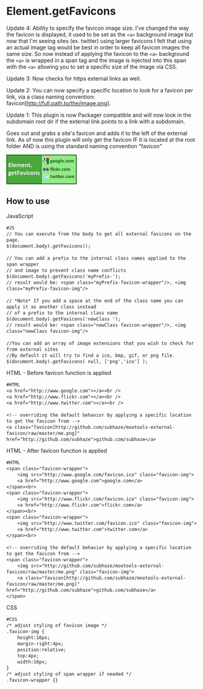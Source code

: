 Element.getFavicons
===========

Update 4:
Ability to specify the favicon image size. I've changed the way the favicon is displayed, it used to be set as the `<a>` background image
but now that I'm seeing sites (ex. twitter) using larger favicons I felt that using an actual image tag would be best in order to keep all
favicon images the same size. So now instead of applying the favicon to the `<a>` background the `<a>` is wrapped in a span tag and the image
is injected into this span with the `<a>` allowing you to set a specific size of the image via CSS.

Update 3:
Now checks for https external links as well.

Update 2:
You can now specify a specific location to look for a favicon per link, via a class naming convention: favicon[http://full.path.to/the/image.png].

Update 1:
This plugin is now Packager compatible and will now look in the subdomain root dir if the external link points to a link with a subdomain.

Goes out and grabs a site's favicon and adds it to the left of the external link.
As of now this plugin will only get the favicon IF it is located at the root folder AND is using the standard naming convention "favicon"

![Screenshot](http://github.com/subhaze/mootools-external-favicon/raw/master/logo.png)

How to use
----------

JavaScript

	#JS
	// You can execute from the body to get all external favicons on the page.
	$(document.body).getFavicons();

	// You can add a prefix to the internal class names applied to the span wrapper
	// and image to prevent class name conflicts
	$(document.body).getFavicons('myPrefix-');
	// result would be: <span class="myPrefix-favicon-wrapper"/>, <img class="myPrefix-favicon-img"/>

	// *Note* If you add a space at the end of the class name you can apply it as another class instead
	// of a prefix to the internal class name
	$(document.body).getFavicons('newClass ');
	// result would be: <span class="newClass favicon-wrapper"/>, <img class="newClass favicon-img"/>

	//You can add an array of image extensions that you wish to check for from external sites
	//By default it will try to find a ico, bmp, gif, or png file.
	$(document.body).getFavicons( null, ['png','ico'] );

HTML - Before favicon function is applied

	#HTML
	<a href="http://www.google.com"></a><br />
	<a href="http://www.flickr.com"></a><br />
	<a href="http://www.twitter.com"></a><br />

	<!-- overriding the default behavior by applying a specific location to get the favicon from -->
	<a class="favicon[http://github.com/subhaze/mootools-external-favicon/raw/master/me.png]" href="http://github.com/subhaze">github.com/subhaze</a>

HTML - After favicon function is applied

    #HTML
    <span class="favicon-wrapper">
        <img src="http://www.google.com/favicon.ico" class="favicon-img">
        <a href="http://www.google.com">google.com</a>
    </span><br>
    <span class="favicon-wrapper">
        <img src="http://www.flickr.com/favicon.ico" class="favicon-img">
        <a href="http://www.flickr.com">flickr.com</a>
    </span><br>
    <span class="favicon-wrapper">
        <img src="http://www.twitter.com/favicon.ico" class="favicon-img">
        <a href="http://www.twitter.com">twitter.com</a>
    </span><br>

    <!-- overriding the default behavior by applying a specific location to get the favicon from -->
    <span class="favicon-wrapper">
        <img src="http://github.com/subhaze/mootools-external-favicon/raw/master/me.png" class="favicon-img">
        <a class="favicon[http://github.com/subhaze/mootools-external-favicon/raw/master/me.png]" href="http://github.com/subhaze">github.com/subhaze</a>
    </span>

CSS

	#CSS
	/* adjust styling of favicon image */
	.favicon-img {
        height:16px;
        margin-right:4px;
        position:relative;
        top:4px;
        width:16px;
    }
    /* adjust styling of span wrapper if needed */
    .favicon-wrapper {}